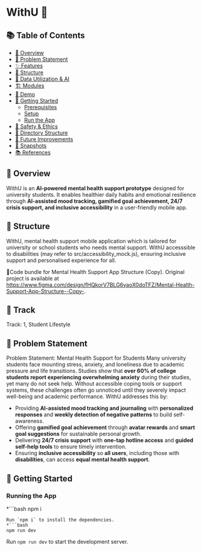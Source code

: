 # WithU 🐬

## 📚 Table of Contents

- [🧠 Overview](#-overview)
- [🎯 Problem Statement](#-problem-statement)
- [✨ Features](#-features)
- [🧩 Structure](#-structure)
- [🐳 Data Utilization & AI](#-data-utilization--ai)
- [🏗️ Modules](#-modules)
- [🎥 Demo](#-demo)
- [🚀 Getting Started](#-getting-started)
  - [Prerequisites](#prerequisites)
  - [Setup](#setup)
  - [Run the App](#run-the-app)
- [🐲 Safety & Ethics](#-safety--ethics)
- [📂 Directory Structure](#-directory-structure)
- [🧠 Future Improvements](#-future-improvements)
- [📸 Snapshots](#-snapshots)
- [📚 References](#-references)

## 🧠 Overview

WithU is an **AI-powered mental health support prototype** designed for university students. It enables healthier daily habits and emotional resilience through **AI-assisted mood tracking, gamified goal achievement, 24/7 crisis support, and inclusive accessibility** in a user-friendly mobile app.

## 🧩 Structure 
WithU, mental health support mobile application which is tailored for university or school students who needs mental support. WithU accesssible to disabilities (may refer to src/accessibility_mock.js), ensuring inclusive support and personalised experience for all.

📌Code bundle for Mental Health Support App Structure (Copy). Original project is available at https://www.figma.com/design/fHQkorV7BLG6yaoX0doTFZ/Mental-Health-Support-App-Structure--Copy-.

## 🏃 Track
Track: 1, Student Lifestyle

## 👾 Problem Statement
Problem Statement: Mental Health Support for Students
Many university students face mounting stress, anxiety, and loneliness due to academic pressure and life transitions. Studies show that **over 60% of college students report experiencing overwhelming anxiety** during their studies, yet many do not seek help. Without accessible coping tools or support systems, these challenges often go unnoticed until they severely impact well-being and academic performance. WithU addresses this by:
- Providing **AI-assisted mood tracking and journaling** with **personalized responses** and **weekly detection of negative patterns** to build self-awareness.
- Offering **gamified goal achievement** through **avatar rewards** and **smart goal suggestions** for sustainable personal growth.
- Delivering **24/7 crisis support** with **one-tap hotline access** and **guided self-help tools** to ensure timely intervention.
- Ensuring **inclusive accessibility** so **all users**, including those with **disabilities**, can access **equal mental health support**.

## 🚀 Getting Started
### Running the App
*```bash
npm i
```
Run `npm i` to install the dependencies.
*```bash
npm run dev
```
Run `npm run dev` to start the development server.
  
